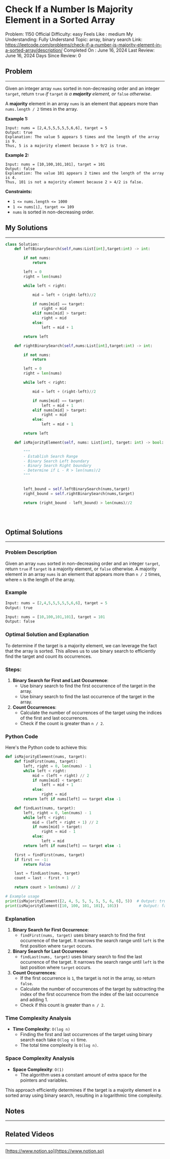 # Check If a Number Is Majority Element in a Sorted Array

Problem: 1150
Official Difficulty: easy
Feels Like : medium
My Understanding: Fully Understand
Topic: array, binary search
Link: https://leetcode.com/problems/check-if-a-number-is-majority-element-in-a-sorted-array/description/
Completed On : June 16, 2024
Last Review: June 16, 2024
Days Since Review: 0

## Problem

---

Given an integer array `nums` sorted in non-decreasing order and an integer `target`, return `true` *if* `target` *is a **majority** element, or* `false` *otherwise*.

A **majority** element in an array `nums` is an element that appears more than `nums.length / 2` times in the array.

**Example 1:**

```
Input: nums = [2,4,5,5,5,5,5,6,6], target = 5
Output: true
Explanation: The value 5 appears 5 times and the length of the array is 9.
Thus, 5 is a majority element because 5 > 9/2 is true.
```

**Example 2:**

```
Input: nums = [10,100,101,101], target = 101
Output: false
Explanation: The value 101 appears 2 times and the length of the array is 4.
Thus, 101 is not a majority element because 2 > 4/2 is false.
```

**Constraints:**

- `1 <= nums.length <= 1000`
- `1 <= nums[i], target <= 109`
- `nums` is sorted in non-decreasing order.

## My Solutions

---

```python
class Solution:
    def leftBinarySearch(self,nums:List[int],target:int) -> int:

        if not nums:
            return

        left = 0
        right = len(nums)

        while left < right:

            mid = left + (right-left)//2

            if nums[mid] == target:
                right = mid
            elif nums[mid] > target:
                right = mid
            else:
                left = mid + 1

        return left

    def rightBinarySearch(self,nums:List[int],target:int) -> int:

        if not nums:
            return

        left = 0
        right = len(nums)

        while left < right:

            mid = left + (right-left)//2

            if nums[mid] == target:
                left = mid + 1
            elif nums[mid] > target:
                right = mid
            else:
                left = mid + 1

        return left

    def isMajorityElement(self, nums: List[int], target: int) -> bool:

        """
        - Establish Search Range
        - Binary Search Left boundary
        - Binary Search Right boundary
        - Determine if L - R > len(nums)/2
        """

        
        left_bound = self.leftBinarySearch(nums,target) 
        right_bound = self.rightBinarySearch(nums,target)

        return (right_bound - left_bound) > len(nums)//2

        
```

```python

```

## Optimal Solutions

---

### Problem Description

Given an array `nums` sorted in non-decreasing order and an integer `target`, return `true` if `target` is a majority element, or `false` otherwise. A majority element in an array `nums` is an element that appears more than `n / 2` times, where `n` is the length of the array.

### Example

```python
Input: nums = [2,4,5,5,5,5,5,6,6], target = 5
Output: true

Input: nums = [10,100,101,101], target = 101
Output: false
```

### Optimal Solution and Explanation

To determine if the target is a majority element, we can leverage the fact that the array is sorted. This allows us to use binary search to efficiently find the target and count its occurrences.

### Steps:

1. **Binary Search for First and Last Occurrence**:
    - Use binary search to find the first occurrence of the target in the array.
    - Use binary search to find the last occurrence of the target in the array.
2. **Count Occurrences**:
    - Calculate the number of occurrences of the target using the indices of the first and last occurrences.
    - Check if the count is greater than `n / 2`.

### Python Code

Here's the Python code to achieve this:

```python
def isMajorityElement(nums, target):
    def findFirst(nums, target):
        left, right = 0, len(nums) - 1
        while left < right:
            mid = (left + right) // 2
            if nums[mid] < target:
                left = mid + 1
            else:
                right = mid
        return left if nums[left] == target else -1

    def findLast(nums, target):
        left, right = 0, len(nums) - 1
        while left < right:
            mid = (left + right + 1) // 2
            if nums[mid] > target:
                right = mid - 1
            else:
                left = mid
        return left if nums[left] == target else -1

    first = findFirst(nums, target)
    if first == -1:
        return False

    last = findLast(nums, target)
    count = last - first + 1

    return count > len(nums) // 2

# Example usage
print(isMajorityElement([2, 4, 5, 5, 5, 5, 5, 6, 6], 5))  # Output: true
print(isMajorityElement([10, 100, 101, 101], 101))         # Output: false
```

### Explanation

1. **Binary Search for First Occurrence**:
    - `findFirst(nums, target)` uses binary search to find the first occurrence of the target. It narrows the search range until `left` is the first position where `target` occurs.
2. **Binary Search for Last Occurrence**:
    - `findLast(nums, target)` uses binary search to find the last occurrence of the target. It narrows the search range until `left` is the last position where `target` occurs.
3. **Count Occurrences**:
    - If the first occurrence is `1`, the target is not in the array, so return `false`.
    - Calculate the number of occurrences of the target by subtracting the index of the first occurrence from the index of the last occurrence and adding 1.
    - Check if this count is greater than `n / 2`.

### Time Complexity Analysis

- **Time Complexity**: `O(log n)`
    - Finding the first and last occurrences of the target using binary search each take `O(log n)` time.
    - The total time complexity is `O(log n)`.

### Space Complexity Analysis

- **Space Complexity**: `O(1)`
    - The algorithm uses a constant amount of extra space for the pointers and variables.

This approach efficiently determines if the target is a majority element in a sorted array using binary search, resulting in a logarithmic time complexity.

## Notes

---

 

## Related Videos

---

[https://www.notion.so](https://www.notion.so)